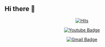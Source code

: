 ## Hi there 👋

<div align=center>

[![Hits](https://hits.seeyoufarm.com/api/count/incr/badge.svg?url=https%3A%2F%2Fgithub.com%2FSinDaeHa&count_bg=%2300FAE0&title_bg=%23555555&icon=&icon_color=%23E7E7E7&title=hits&edge_flat=false)](https://hits.seeyoufarm.com)

[![Youtube Badge](https://img.shields.io/badge/Youtube-ff0000?style=flat-square&logo=youtube&link=https://www.youtube.com/@SinDaeHa)](https://www.youtube.com/@SinDaeHa)

[![Gmail Badge](https://img.shields.io/badge/Gmail-d14836?style=flat-square&logo=Gmail&logoColor=white&link=mailto:bagminseo768@gmail.com)](mailto:bagminseo768@gmail.com)

</div><!--

**SinDaeHa/SinDaeHa** is a ✨ _special_ ✨ repository because its `README.md` (this file) appears on your GitHub profile.

Here are some ideas to get you started:

- 🔭 I’m currently working on ...
- 🌱 I’m currently learning ...
- 👯 I’m looking to collaborate on ...
- 🤔 I’m looking for help with ...
- 💬 Ask me about ...
- 📫 How to reach me: ...
- 😄 Pronouns: ...
- ⚡ Fun fact: ...
-->
